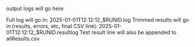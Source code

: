output logs will go here


Full log will go in:
    2025-01-01T12:12:12_$RUNID.log
Trimmed results will go in (results, errors, etc, final CSV line):
    2025-01-01T12:12:12_$RUNID.resultlog
Test result line will also be appended to
    allResults.csv
    
